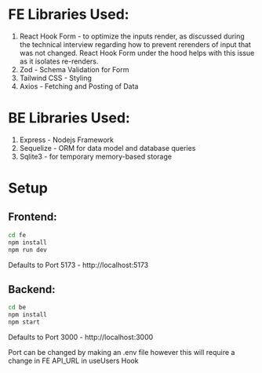 #  FE Libraries Used:
1) React Hook Form - to optimize the inputs render, as discussed during the technical interview regarding how to prevent rerenders of input that was not changed. React Hook Form under the hood helps with this issue as it isolates re-renders.
2) Zod - Schema Validation for Form
3) Tailwind CSS - Styling
4) Axios - Fetching and Posting of Data

#  BE Libraries Used:
1) Express - Nodejs Framework
2) Sequelize - ORM for data model and database queries
3) Sqlite3 - for temporary memory-based storage



# Setup
## Frontend:
```bash
cd fe
npm install
npm run dev
```
Defaults to Port 5173 - http://localhost:5173

## Backend:
```bash
cd be
npm install
npm start
```
Defaults to Port 3000 - http://localhost:3000

Port can be changed by making an .env file however this will require a change in FE API_URL in useUsers Hook
